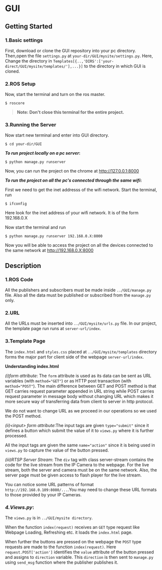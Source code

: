 
# GUI
## Getting Started
### 1.Basic settings
First, download or clone the GUI repository into your pc directory. Then,open the file `settings.py` at `your-dir/GUI/mysite/settings.py`. Here, Change the directory in `Templates[{..,'DIRS':['your-direct/GUI/mysite/templates/'],...}]` to the directory in which GUI is cloned. 

### 2.ROS Setup
Now, start the terminal and turn on the ros master.

`$ roscore`

> **Note: Don't close this terminal for the entire project.** 

### 3.Running the Server
Now start new terminal and enter into GUI directory.

`$ cd your-dir/GUI`

**_To run project locally on a pc server_:**

`$ python manage.py runserver`

Now, you can run the project on the chrome at http://127.0.0.1:8000

**_To run the project on all the pc's connected through the same wifi_:**

First we need to get the inet addresss of the wifi network. Start the terminal, run

`$ ifconfig`

Here look for the inet address of your wifi network. It is of the form 192.168.0.X 

Now start the terminal and run

`$ python manage.py runserver 192.168.0.X:8000` 

Now you will be able to access the project on all the devices connected to the same network at http://192.168.0.X:8000

## Description
### 1.ROS Code
All the publishers and subscribers must be made inside `../GUI/manage.py` file.
Also all the data must be published or subscribed from the `manage.py` only. 

### 2.URL 
All the URLs must be inserted into `../GUI/mysite/urls.py` file. In our project, the template page run runs at `server-url/index`.

### 3.Template Page
 The `index.html` and `styles.css` placed at `../GUI/mysite/templates` directory forms the major part for client side of the webpage `server-url/index`.
 
 **Understanding index.html**

_(i)form attribute_: The `form` attribute is used as its data can be sent as URL variables (with `method="GET"`) or as HTTP post transaction (with `method="POST"`). The main difference between GET and POST method is that GET carries request parameter appended in URL string while POST carries request parameter in message body without changing URL which makes it more secure way of transferring data from client to server in http protocol.

 We do not want to change URL as we proceed in our operations so we used the POST method.

 _(ii)\<input\> form attribute_:The input tags are given `type="submit"` since it defines a button which submit the value of it to `views.py` where it is further processed.

All the input tags are given the same `name="action"` since it is being used in `views.py` to capture the value of the button pressed.

_(iii)RTSP Server Stream_: The `div` tag with class server-stream contains the code for the live stream from the IP Camera to the webpage. For the live stream, both the server and camera must be on the same network. Also, the server page must be given access to flash player for the live stream. 

You can notice some URL patterns of format `http://192.168.0.109:8080/...`.You may need to change these URL formats to those provided by your IP Cameras.

### _4.Views.py_:
The `views.py` is in `../GUI/mysite directory`. 

When the function `index(request)` receives an `GET` type request like Webpage Loading, Refreshing etc. it loads the `index.html` page.

When further the buttons are pressed on the webpage the `POST` type requests are made to the function `index(request)`. Here `request.POST['action']` identifies the `value` attribute of the button pressed and assigns to `direction` variable. This `direction` is then sent to `manage.py` using `send_msg` function where the publisher publishes it.








